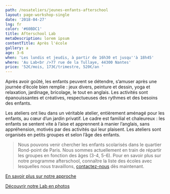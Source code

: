```yaml
---
path: /nosateliers/jeunes-enfants-afterschool
layout: page-workshop-single
date: '2018-04-27'
lng: fr
color: '#60BDC1'
title: Afterschool Lab
metaDescription: lorem ipsum
contentTitle: Après l'école
gallery: a
age: 3-6
when: 'Les lundis et jeudis, à partir de 16h30 et jusqu''à 18h45'
where: 'Au Lab<br />77 rue de la Tullaye, 44300 Nantes'
price: '52€/mois, 173€/trimestre, 520€/an '
---
```

Après avoir goûté, les enfants peuvent se détendre, s’amuser après une journée d’école bien remplie : jeux divers, peinture et dessin, yoga et relaxation, jardinage, bricolage, le tout en anglais.  Les activités sont épanouissantes et créatives, respectueuses des rythmes et des besoins des enfants.

Les ateliers ont lieu dans un véritable atelier, entièrement aménagé pour les enfants, au cœur d’un jardin privatif. Le cadre est familial et chaleureux : les enfants se sentent vite à l’aise et apprennent à manier l’anglais, sans appréhension, motivés par des activités qui leur plaisent. Les ateliers sont organisés en petits groupes et selon l’âge des enfants. 

> Nous pouvons venir chercher les enfants scolarisés dans le quartier Rond-point de Paris. Nous sommes actuellement en train de répartir les groupes en fonction des âges (3-4, 5-6). Pour en savoir plus sur notre programme afterschool, connaître la liste des écoles avec lesquelles nous travaillons, [contactez-nous](hello@lopenlab.com) dès maintenant. 

[En savoir plus sur notre approche](https://llfk.netlify.com/pedagogie) 

[Découvrir notre Lab en photos](https://llfk.netlify.com/nosateliers)
